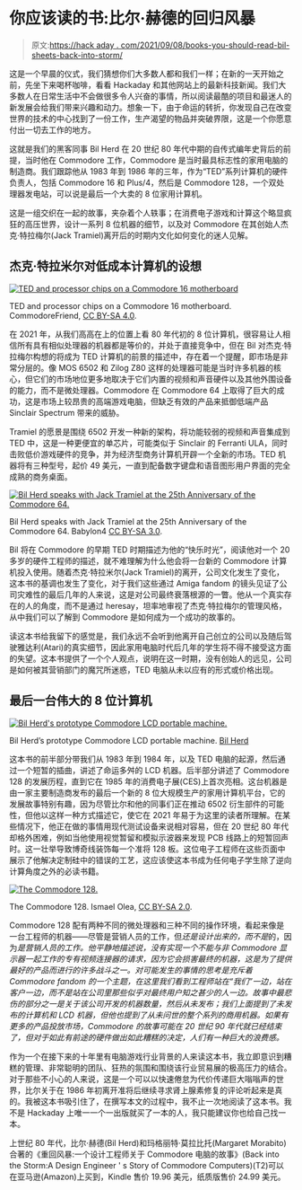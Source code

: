 # 你应该读的书:比尔·赫德的回归风暴

> 原文:[https://hack aday . com/2021/09/08/books-you-should-read-bil-sheets-back-into-storm/](https://hackaday.com/2021/09/08/books-you-should-read-bil-herds-back-into-the-storm/)

这是一个早晨的仪式，我们猜想你们大多数人都和我们一样；在新的一天开始之前，先坐下来喝杯咖啡，看看 Hackaday 和其他网站上的最新科技新闻。我们大多数人在日常生活中不会做很多令人兴奋的事情，所以阅读最酷的项目和最迷人的新发展会给我们带来兴趣和动力。想象一下，由于命运的转折，你发现自己在改变世界的技术的中心找到了一份工作，生产渴望的物品并突破界限，这是一个你愿意付出一切去工作的地方。

这就是我们的黑客同事 Bil Herd 在 20 世纪 80 年代中期的自传式编年史背后的前提，当时他在 Commodore 工作，Commodore 是当时最具标志性的家用电脑的制造商。我们跟踪他从 1983 年到 1986 年的三年，作为“TED”系列计算机的硬件负责人，包括 Commodore 16 和 Plus/4，然后是 Commodore 128，一个双处理器发电站，可以说是最后一个大卖的 8 位家用计算机。

这是一组交织在一起的故事，夹杂着个人轶事；在消费电子游戏和计算这个略显疯狂的高压世界，设计一系列 8 位机器的细节，以及对 Commodore 在其创始人杰克·特拉梅尔(Jack Tramiel)离开后的时期内文化如何变化的迷人见解。

## 杰克·特拉米尔对低成本计算机的设想

[![TED and processor chips on a Commodore 16 motherboard](../Images/62b4ce60977f92295a6e7eb206ee5f90.png)](https://hackaday.com/wp-content/uploads/2021/08/bil-herd-book-ted-chip.jpg)

TED and processor chips on a Commodore 16 motherboard. CommodoreFriend, [CC BY-SA 4.0](https://commons.wikimedia.org/wiki/File:Commodore_16_Main_PCB.jpg).

在 2021 年，从我们高高在上的位置上看 80 年代初的 8 位计算机，很容易让人相信所有具有相似处理器的机器都是等价的，并处于直接竞争中，但在 Bil 对杰克·特拉梅尔构想的将成为 TED 计算机的前景的描述中，存在着一个提醒，即市场是非常分层的。像 MOS 6502 和 Zilog Z80 这样的处理器可能是当时许多机器的核心，但它们的市场地位更多地取决于它们内置的视频和声音硬件以及其他外围设备的能力，而不是微处理器。Commodore 在 Commodore 64 上取得了巨大的成功，这是市场上较昂贵的高端游戏电脑，但缺乏有效的产品来抵御低端产品 Sinclair Spectrum 带来的威胁。

Tramiel 的愿景是围绕 6502 开发一种新的架构，将功能较弱的视频和声音集成到 TED 中，这是一种更便宜的单芯片，可能类似于 Sinclair 的 Ferranti ULA，同时击败低价游戏硬件的竞争，并为经济型商务计算机开辟一个全新的市场。TED 机器将有三种型号，起价 49 美元，一直到配备数字键盘和语音图形用户界面的完全成熟的商务桌面。

[![Bil Herd speaks with Jack Tramiel at the 25th Anniversary of the Commodore 64\. ](../Images/6df5123162474342d57f00d3db6c3e3e.png)](https://hackaday.com/wp-content/uploads/2021/08/Bil_Herd-Jack_Tramiel.jpg)

Bil Herd speaks with Jack Tramiel at the 25th Anniversary of the Commodore 64\. Babylon4 [CC BY-SA 3.0](https://commons.wikimedia.org/wiki/File:Bil_Herd.jpg).

Bil 将在 Commodore 的早期 TED 时期描述为他的“快乐时光”，阅读他对一个 20 多岁的硬件工程师的描述，就不难理解为什么他会将一台新的 Commodore 计算机投入使用。随着杰克·特拉米尔(Jack Tramiel)的离开，公司文化发生了变化，这本书的基调也发生了变化，对于我们这些通过 Amiga fandom 的镜头见证了公司灾难性的最后几年的人来说，这是对公司最终衰落根源的一瞥。他从一个真实存在的人的角度，而不是通过 heresay，坦率地审视了杰克·特拉梅尔的管理风格，从中我们可以了解到 Commodore 是如何成为一个成功的故事的。

读这本书给我留下的感觉是，我们永远不会听到他离开自己创立的公司以及随后驾驶雅达利(Atari)的真实细节，因此家用电脑时代后几年的学生将不得不接受这方面的失望。这本书提供了一个个人观点，说明在这一时期，没有创始人的远见，公司是如何被其营销部门的魔咒所迷惑，TED 电脑从未以应有的形式或价格出现。

## 最后一台伟大的 8 位计算机

[![Bil Herd's prototype Commodore LCD portable machine. ](../Images/8ac1215f5c5e0abdc3afb4d7de716896.png)](https://hackaday.com/wp-content/uploads/2021/08/bil-herd-book-commodore-LCD.jpg)

Bil Herd’s prototype Commodore LCD portable machine. [Bil Herd](http://c128.com/content/commodore-lcd)

这本书的前半部分带我们从 1983 年到 1984 年，以及 TED 电脑的起源，然后通过一个短暂的插曲，讲述了命运多舛的 LCD 机器。后半部分讲述了 Commodore 128 的发展历程，直到它在 1985 年的消费电子展(CES)上首次亮相。这台机器是由一家主要制造商发布的最后一个新的 8 位大规模生产的家用计算机平台，它的发展故事特别有趣，因为尽管比尔和他的同事们正在推动 6502 衍生部件的可能性，但他以这样一种方式描述它，使它在 2021 年易于为这里的读者所理解。在某些情况下，他正在做的事情用现代测试设备来说相对容易，但在 20 世纪 80 年代却格外困难，例如当他使用视觉暂留和模拟示波器来发现 PCB 线路上的短暂回声时。这一壮举导致博奇线装饰每一个准将 128 板。这位电子工程师在这些页面中展示了他解决定制硅中的错误的工艺，这应该使这本书成为任何电子学生除了逆向计算角度之外的必读书籍。

[![The Commodore 128.](../Images/90f851318294548d2faa768b1db7a00f.png)](https://hackaday.com/wp-content/uploads/2021/08/bil-herd-book-commodore-128.jpg)

The Commodore 128\. Ismael Olea, [CC BY-SA 2.0](https://commons.wikimedia.org/wiki/File:33A9718_(16647352067).jpg).

Commodore 128 配有两种不同的微处理器和三种不同的操作环境，看起来像是一台工程师的机器——尽管是营销人员的工作，但*还是设计出来的，而不是*的，因为*是营销人员的工作。他平静地描述说，没有实现一个不能与非 Commodore 显示器一起工作的专有视频连接器的请求，因为它会损害最终的机器，这是为了提供最好的产品而进行的许多战斗之一。对可能发生的事情的思考是充斥着 Commodore fandom 的一个主题，在这里我们看到工程师站在“我们”一边，站在客户一边，而不是站在公司里那些似乎对最终用户知之甚少的人一边。故事中最悲伤的部分之一是关于该公司开发的机器数量，然后从未发布；我们上面提到了未发布的计算机和 LCD 机器，但他也提到了从未问世的整个系列的商用机器。如果有更多的产品投放市场，Commodore 的故事可能在 20 世纪 90 年代就已经结束了，但对于如此有前途的硬件做出如此糟糕的决定，人们有一种巨大的浪费感。*

作为一个在接下来的十年里有电脑游戏行业背景的人来读这本书，我立即意识到糟糕的管理、非常聪明的团队、狂热的氛围和围绕该行业贸易展的极高压力的结合。对于那些不小心的人来说，这是一个可以以快速倦怠为代价传递巨大嗡嗡声的世界，比尔关于在 1986 年初离开准将后继续寻求肾上腺素修复的评论听起来是真的。我被这本书吸引住了，在撰写本文的过程中，我不止一次地阅读了这本书。我不是 Hackaday 上唯一一个一出版就买了一本的人，我只能建议你也给自己找一本。

上世纪 80 年代，比尔·赫德(Bil Herd)和玛格丽特·莫拉比托(Margaret Morabito)合著的《重回风暴:一个设计工程师关于 Commodore 电脑的故事》(Back into the Storm:A Design Engineer ' s Story of Commodore Computers)(T2)可以在亚马逊(Amazon)上买到，Kindle 售价 19.96 美元，纸质版售价 24.99 美元。